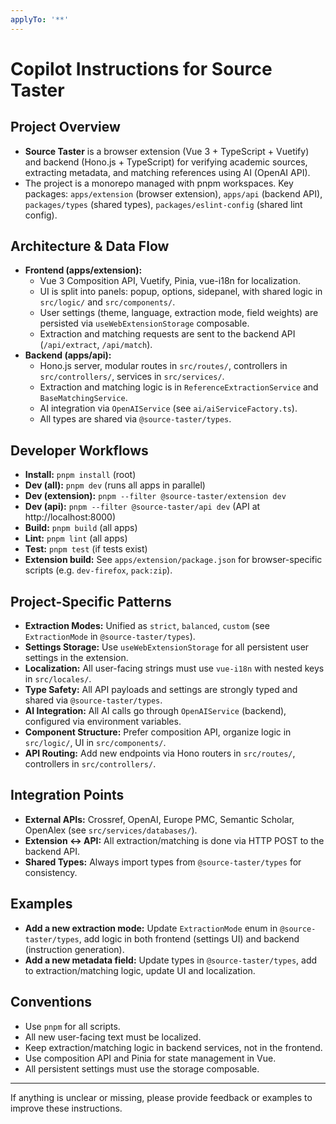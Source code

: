 ```yaml
---
applyTo: '**'
---
```


# Copilot Instructions for Source Taster

## Project Overview

- **Source Taster** is a browser extension (Vue 3 + TypeScript + Vuetify) and backend (Hono.js + TypeScript) for verifying academic sources, extracting metadata, and matching references using AI (OpenAI API).
- The project is a monorepo managed with pnpm workspaces. Key packages: `apps/extension` (browser extension), `apps/api` (backend API), `packages/types` (shared types), `packages/eslint-config` (shared lint config).

## Architecture & Data Flow

- **Frontend (apps/extension):**
  - Vue 3 Composition API, Vuetify, Pinia, vue-i18n for localization.
  - UI is split into panels: popup, options, sidepanel, with shared logic in `src/logic/` and `src/components/`.
  - User settings (theme, language, extraction mode, field weights) are persisted via `useWebExtensionStorage` composable.
  - Extraction and matching requests are sent to the backend API (`/api/extract`, `/api/match`).
- **Backend (apps/api):**
  - Hono.js server, modular routes in `src/routes/`, controllers in `src/controllers/`, services in `src/services/`.
  - Extraction and matching logic is in `ReferenceExtractionService` and `BaseMatchingService`.
  - AI integration via `OpenAIService` (see `ai/aiServiceFactory.ts`).
  - All types are shared via `@source-taster/types`.

## Developer Workflows

- **Install:** `pnpm install` (root)
- **Dev (all):** `pnpm dev` (runs all apps in parallel)
- **Dev (extension):** `pnpm --filter @source-taster/extension dev`
- **Dev (api):** `pnpm --filter @source-taster/api dev` (API at http://localhost:8000)
- **Build:** `pnpm build` (all apps)
- **Lint:** `pnpm lint` (all apps)
- **Test:** `pnpm test` (if tests exist)
- **Extension build:** See `apps/extension/package.json` for browser-specific scripts (e.g. `dev-firefox`, `pack:zip`).

## Project-Specific Patterns

- **Extraction Modes:** Unified as `strict`, `balanced`, `custom` (see `ExtractionMode` in `@source-taster/types`).
- **Settings Storage:** Use `useWebExtensionStorage` for all persistent user settings in the extension.
- **Localization:** All user-facing strings must use `vue-i18n` with nested keys in `src/locales/`.
- **Type Safety:** All API payloads and settings are strongly typed and shared via `@source-taster/types`.
- **AI Integration:** All AI calls go through `OpenAIService` (backend), configured via environment variables.
- **Component Structure:** Prefer composition API, organize logic in `src/logic/`, UI in `src/components/`.
- **API Routing:** Add new endpoints via Hono routers in `src/routes/`, controllers in `src/controllers/`.

## Integration Points

- **External APIs:** Crossref, OpenAI, Europe PMC, Semantic Scholar, OpenAlex (see `src/services/databases/`).
- **Extension <-> API:** All extraction/matching is done via HTTP POST to the backend API.
- **Shared Types:** Always import types from `@source-taster/types` for consistency.

## Examples

- **Add a new extraction mode:** Update `ExtractionMode` enum in `@source-taster/types`, add logic in both frontend (settings UI) and backend (instruction generation).
- **Add a new metadata field:** Update types in `@source-taster/types`, add to extraction/matching logic, update UI and localization.

## Conventions

- Use `pnpm` for all scripts.
- All new user-facing text must be localized.
- Keep extraction/matching logic in backend services, not in the frontend.
- Use composition API and Pinia for state management in Vue.
- All persistent settings must use the storage composable.

---

If anything is unclear or missing, please provide feedback or examples to improve these instructions.
